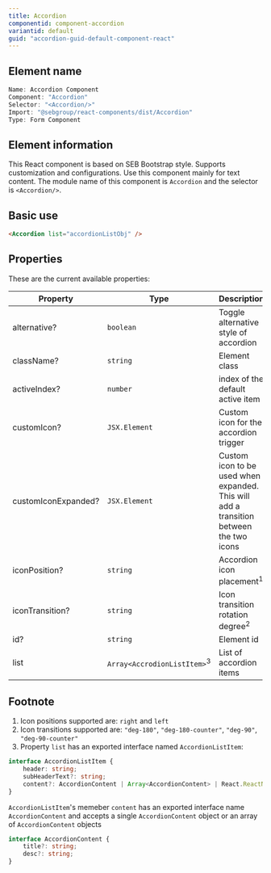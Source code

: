 ```yaml
---
title: Accordion
componentid: component-accordion
variantid: default
guid: "accordion-guid-default-component-react"
---
```


## Element name

```javascript
Name: Accordion Component
Component: "Accordion"
Selector: "<Accordion/>"
Import: "@sebgroup/react-components/dist/Accordion"
Type: Form Component
```

## Element information

This React component is based on SEB Bootstrap style. Supports customization and configurations. Use this component mainly for text content. The module name of this component is `Accordion` and the selector is `<Accordion/>`.

## Basic use

```html
<Accordion list="accordionListObj" />
```

## Properties

These are the current available properties:

| Property            | Type                                   | Description                                                                            |
|---------------------|----------------------------------------|----------------------------------------------------------------------------------------|
| alternative?        | `boolean`                              | Toggle alternative style of accordion                                                  |
| className?          | `string`                               | Element class                                                                          |
| activeIndex?        | `number`                               | index of the default active item                                                       |
| customIcon?         | `JSX.Element`                          | Custom icon for the accordion trigger                                                  |
| customIconExpanded? | `JSX.Element`                          | Custom icon to be used when expanded. This will add a transition between the two icons |
| iconPosition?       | `string`                               | Accordion icon placement<sup>1</sup>                                                   |
| iconTransition?     | `string`                               | Icon transition rotation degree<sup>2</sup>                                            |
| id?                 | `string`                               | Element id                                                                             |
| list                | `Array<AccrodionListItem>`<sup>3</sup> | List of accordion items                                                                |

## Footnote

1. Icon positions supported are: `right` and `left`
2. Icon transitions supported are: `"deg-180"`, `"deg-180-counter"`, `"deg-90"`, `"deg-90-counter"`
3. Property `list` has an exported interface named `AccordionListItem`:

```typescript
interface AccordionListItem {
    header: string;
    subHeaderText?: string;
    content?: AccordionContent | Array<AccordionContent> | React.ReactNode;
}
```

`AccordionListItem`'s memeber `content` has an exported interface name `AccordionContent` and accepts a single `AccordionContent` object or an array of `AccordionContent` objects

```typescript
interface AccordionContent {
    title?: string;
    desc?: string;
}
```
